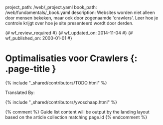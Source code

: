 project_path: /web/_project.yaml
book_path: /web/fundamentals/_book.yaml
description: Websites worden niet alleen door mensen bekeken, maar ook door zogenaamde 'crawlers'. Leer hoe je controle krijgt over hoe je site presenteerd wordt door derden.

{# wf_review_required #}
{# wf_updated_on: 2014-11-04 #}
{# wf_published_on: 2000-01-01 #}

# Optimalisaties voor Crawlers {: .page-title }

{% include "_shared/contributors/TODO.html" %}


Translated By: 

{% include "_shared/contributors/yvoschaap.html" %}



{% comment %}
Guide list content will be output by the landing layout based on the article collection matching page.id
{% endcomment %}
